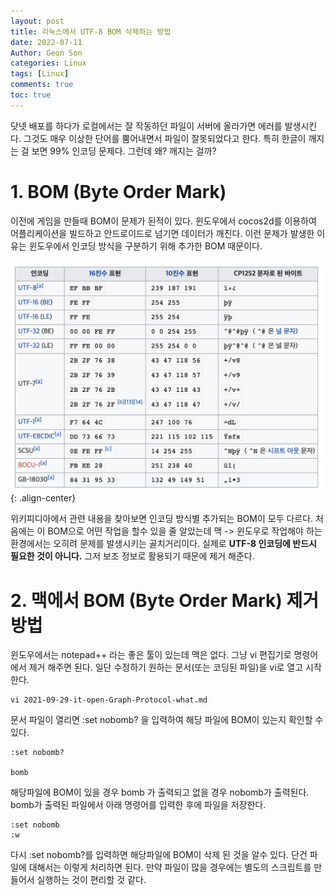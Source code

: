 ```yaml
---
layout: post
title: 리눅스에서 UTF-8 BOM 삭제하는 방법
date: 2022-07-11
Author: Geon Son
categories: Linux
tags: [Linux]
comments: true
toc: true
---
```


닷넷 배포를 하다가 로컬에서는 잘 작동하던 파일이 서버에 올라가면 에러를 발생시킨다.
그것도 매우 이상한 단어를 뿜어내면서 파일이 잘못되었다고 한다. 특히 한글이 깨지는 걸 보면 99% 인코딩 문제다.
그런데 왜? 깨지는 걸까?



# 1. BOM (Byte Order Mark)
이전에 게임을 만들때 BOM이 문제가 된적이 있다. 윈도우에서 cocos2d를 이용하여 어플리케이션을 빌드하고 안드로이드로 넘기면 데이터가 깨진다.
이런 문제가 발생한 이유는 윈도우에서 인코딩 방식을 구분하기 위해 추가한 BOM 때문이다.

![](/images/linux/utf-8-bom-ex-dasg521d46d.png){: .align-center}

위키피디아에서 관련 내용을 찾아보면 인코딩 방식별 추가되는 BOM이 모두 다르다. 처음에는 이 BOM으로 어떤 작업을 할수 있을 줄 알았는데
맥 ->  윈도우로 작업해야 하는 환경에서는 오히려 문제를 발생시키는 골치거리이다. 실제로 **UTF-8 인코딩에 반드시 필요한 것이 아니다.**
그저 보조 정보로 활용되기 때문에 제거 해준다.  

# 2. 맥에서 BOM (Byte Order Mark) 제거 방법
윈도우에서는 notepad++ 라는 좋은 툴이 있는데 맥은 없다. 그냥 vi 편집기로 명령어에서 제거 해주면 된다.
일단 수정하기 원하는 문서(또는 코딩된 파일)을 vi로 열고 시작한다.

~~~
vi 2021-09-29-it-open-Graph-Protocol-what.md
~~~

문서 파일이 열리면 :set nobomb? 을 입력하여 해당 파일에 BOM이 있는지 확인할 수 있다.

```
:set nobomb?

bomb
```

해당파일에 BOM이 있을 경우 bomb 가 출력되고 없을 경우 nobomb가 출력된다.
bomb가 출력된 파일에서 아래 명령어를 입력한 후에 파일을 저장한다.

~~~
:set nobomb
:w
~~~

다시 :set nobomb?를 입력하면 해당파일에 BOM이 삭제 된 것을 알수 있다.
단건 파일에 대해서는 이렇게 처리하면 된다. 만약 파일이 많을 경우에는
별도의 스크립트를 만들어서 실행하는 것이 편리할 것 같다.
